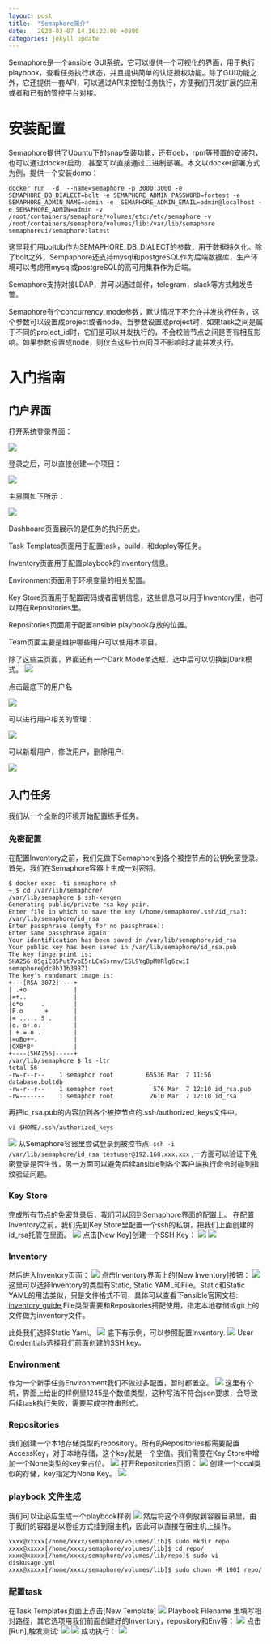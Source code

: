 ```yaml
---
layout: post
title:  "Semaphore简介"
date:   2023-03-07 14 16:22:00 +0800
categories: jekyll update
---
```

Semaphore是一个ansible GUI系统，它可以提供一个可视化的界面，用于执行playbook，查看任务执行状态，并且提供简单的认证授权功能。除了GUI功能之外，它还提供一套API，可以通过API来控制任务执行，方便我们开发扩展的应用或者和已有的管控平台对接。
# 安装配置
Semaphore提供了Ubuntu下的snap安装功能，还有deb，rpm等预置的安装包，也可以通过docker启动，甚至可以直接通过二进制部署。本文以docker部署方式为例，提供一个安装demo：
```
docker run  -d  --name=semaphore -p 3000:3000 -e SEMAPHORE_DB_DIALECT=bolt -e SEMAPHORE_ADMIN_PASSWORD=fortest -e SEMAPHORE_ADMIN_NAME=admin -e  SEMAPHORE_ADMIN_EMAIL=admin@localhost -e SEMAPHORE_ADMIN=admin -v /root/containers/semaphore/volumes/etc:/etc/semaphore -v /root/containers/semaphore/volumes/lib:/var/lib/semaphore semaphoreui/semaphore:latest 
```
这里我们用boltdb作为SEMAPHORE_DB_DIALECT的参数，用于数据持久化。除了bolt之外，Sempaphore还支持mysql和postgreSQL作为后端数据库，生产环境可以考虑用mysql或postgreSQL的高可用集群作为后端。

Semaphore支持对接LDAP，并可以通过邮件，telegram，slack等方式触发告警。

Semaphore有个concurrency_mode参数，默认情况下不允许并发执行任务，这个参数可以设置成project或者node。当参数设置成project时，如果task之间是属于不同的project_id时，它们是可以并发执行的，不会校验节点之间是否有相互影响。如果参数设置成node，则仅当这些节点间互不影响时才能并发执行。

# 入门指南
## 门户界面
打开系统登录界面：

![](https://f.003721.xyz/2023/03/ce2d725a29b12b0dbb389d7d6a4d6d79.png)

登录之后，可以直接创建一个项目：

![](https://f.003721.xyz/2023/03/539fa10e5b9cb3722ab16343d5c5dfec.png)

主界面如下所示：

![](https://f.003721.xyz/2023/03/1967db6afba393802e4a86668fea4ab9.png)

Dashboard页面展示的是任务的执行历史。

Task Templates页面用于配置task，build，和deploy等任务。

Inventory页面用于配置playbook的Inventory信息。

Environment页面用于环境变量的相关配置。

Key Store页面用于配置密码或者密钥信息，这些信息可以用于Inventory里，也可以用在Repositories里。

Repositories页面用于配置ansible playbook存放的位置。

Team页面主要是维护哪些用户可以使用本项目。

除了这些主页面，界面还有一个Dark Mode单选框，选中后可以切换到Dark模式。
![](https://f.003721.xyz/2023/03/98d615a553994340358b3c3ced1bd200.png)


点击最底下的用户名

![](https://f.003721.xyz/2023/03/e28e2f0c94eeaa39f418eb8df815ecb9.png)

可以进行用户相关的管理：

![](https://f.003721.xyz/2023/03/ceb69ee5e86bf329945e73681f6946b0.png)

可以新增用户，修改用户，删除用户:

![](https://f.003721.xyz/2023/03/20d2000fad46a01f70859e337bfa812b.png)

## 入门任务
我们从一个全新的环境开始配置练手任务。
### 免密配置
在配置Inventory之前，我们先做下Semaphore到各个被控节点的公钥免密登录。首先，我们在Semaphore容器上生成一对密钥。
```
$ docker exec -ti semaphore sh
~ $ cd /var/lib/semaphore/
/var/lib/semaphore $ ssh-keygen
Generating public/private rsa key pair.
Enter file in which to save the key (/home/semaphore/.ssh/id_rsa): /var/lib/semaphore/id_rsa
Enter passphrase (empty for no passphrase):
Enter same passphrase again:
Your identification has been saved in /var/lib/semaphore/id_rsa
Your public key has been saved in /var/lib/semaphore/id_rsa.pub
The key fingerprint is:
SHA256:8SgiC85Put7vbE5rLCaSsrmv/E5L9YgBpM0Rlg6zwiI semaphore@dc8b31b39871
The key's randomart image is:
+---[RSA 3072]----+
| .+o             |
|=+..             |
|o*o     .        |
|E.o      +       |
|= ..... S .      |
|o. o+.o.         |
| +.=.o .         |
|=oBo++.          |
|OXB*B*           |
+----[SHA256]-----+
/var/lib/semaphore $ ls -ltr
total 56
-rw-r--r--    1 semaphor root         65536 Mar  7 11:56 database.boltdb
-rw-r--r--    1 semaphor root           576 Mar  7 12:10 id_rsa.pub
-rw-------    1 semaphor root          2610 Mar  7 12:10 id_rsa
```
再把id_rsa.pub的内容加到各个被控节点的.ssh/authorized_keys文件中。
```
vi $HOME/.ssh/authorized_keys
```
![](https://f.003721.xyz/2023/03/9c00fedd7834859a225a06f9de6fb5e8.png)
从Semaphore容器里尝试登录到被控节点:
`ssh -i /var/lib/semaphore/id_rsa testuser@192.168.xxx.xxx` ,一方面可以验证下免密登录是否生效，另一方面可以避免后续ansible到各个客户端执行命令时碰到指纹验证问题。

### Key Store
完成所有节点的免密登录后，我们可以回到Semaphore界面的配置上。
在配置Inventory之前，我们先到Key Store里配置一个ssh的私钥，把我们上面创建的id_rsa托管在里面。
![](https://f.003721.xyz/2023/03/aea58405b3619e3186ec68eb43508e2c.png)
点击[New Key]创建一个SSH Key：
![](https://f.003721.xyz/2023/03/aa5ffa8b7caee02baefa4042c7258559.png)
![](https://f.003721.xyz/2023/03/7d7d8381666f0d6b7b1818903bcc7e58.png)

### Inventory
然后进入Inventory页面：
![](https://f.003721.xyz/2023/03/2e0dd712c3b608612a84114b94619ce5.png)
点击Inventory界面上的[New Inventory]按钮：
![](https://f.003721.xyz/2023/03/c653675df2609dae9fe6b01f0cbcae90.png)
这里可以选择Inventory的类型有Static, Static YAML和File。Static和Static YAML的用法类似，只是文件格式不同，具体可以查看下ansible官网文档:
[inventory_guide](https://docs.ansible.com/ansible/latest/inventory_guide/index.html),File类型需要和Repositories搭配使用，指定本地存储或git上的文件做为inventory文件。

此处我们选择Static Yaml。
![](https://f.003721.xyz/2023/03/6fd3981da8c6fb374a08d42d792cae42.png)
底下有示例，可以参照配置Inventory.
![](https://f.003721.xyz/2023/03/e035a0d55e2500fa689204ec39d48597.png)
User Credentials选择我们前面创建的SSH key。

### Environment
作为一个新手任务Environment我们不做过多配置，暂时都置空。
![](https://f.003721.xyz/2023/03/36f2ba311e1487dc6450e3b452b635c8.png)
这里有个坑，界面上给出的样例里1245是个数值类型，这种写法不符合json要求，会导致后续task执行失败，需要写成字符串形式。

### Repositories
我们创建一个本地存储类型的repository。所有的Repositories都需要配置AccessKey，对于本地存储，这个key就是一个空值。我们需要在Key Store中增加一个None类型的key来占位。
![](https://f.003721.xyz/2023/03/9e855b7f0127e84022461305dc676308.png)
打开Repositories页面：
![](https://f.003721.xyz/2023/03/c4d8fc30aa4e4b6298d2ed3b135c8166.png)
创建一个local类似的存储，key指定为None Key。
![](https://f.003721.xyz/2023/03/c8dd123ee78f4393a8cfee05803ccfd0.png)

### playbook 文件生成
我们可以让必应生成一个playbook样例
![](https://f.003721.xyz/2023/03/abe578fdfd4232cf53bcf2a55107f284.png)
然后将这个样例放到容器目录里，由于我们的容器是以卷组方式挂到宿主机，因此可以直接在宿主机上操作。
```
xxxx@xxxxx[/home/xxxx/semaphore/volumes/lib]$ sudo mkdir repo
xxxx@xxxxx[/home/xxxx/semaphore/volumes/lib]$ cd repo/
xxxx@xxxxx[/home/xxxx/semaphore/volumes/lib/repo]$ sudo vi diskusage.yml
xxxx@xxxxx[/home/xxxx/semaphore/volumes/lib]$ sudo chown -R 1001 repo/
```
### 配置task
在Task Templates页面上点击[New Template]
![](https://f.003721.xyz/2023/03/13614d18ccf02b7546ef0331c6f7dd5d.png)
Playbook Filename 里填写相对路径，其它选项用我们前面创建好的Inventory，repository和Env等：
![](https://f.003721.xyz/2023/03/e8116515eb7ca6e636234a1abd331891.png)
点击[Run],触发测试:
![](https://f.003721.xyz/2023/03/37b29135a1101c6a7519f5227aaebb9a.png)
![](https://f.003721.xyz/2023/03/3dcfe65d1453b84e3808ba6efd7b2279.png)
成功执行：
![](https://f.003721.xyz/2023/03/16add0b4e620f8498d2daf74f8ab9d93.png)